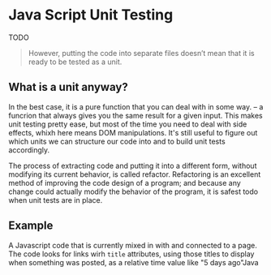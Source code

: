 Java Script Unit Testing
=

TODO

> However, putting the code into separate files doesn’t mean that it is ready to be tested as a unit.

What is a unit anyway?
-

In the best case, it is a pure function that you can deal with in some way. – a funcrion that always gives you the same result for a given input. This makes unit testing pretty ease, but most of the time you need to deal with side effects, whixh here means DOM manipulations. It's still useful to figure out which units we can structure our code into and to build unit tests accordingly.

The process of extracting code and putting it into a different form, without modifying its current behavior, is called refactor. Refactoring is an excellent method of improving the code design of a program; and because any change could actually modify the behavior of the program, it is safest todo when unit tests are in place.



Example
-

A Javascript code that is currently mixed in with and connected to a page. The code looks for links wirh `title` attributes, using those titles to display when something was posted, as a relative time value like "5 days ago"Java
